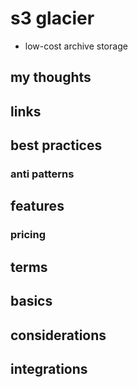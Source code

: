 # s3 glacier

- low-cost archive storage

## my thoughts

## links

## best practices

### anti patterns

## features

### pricing

## terms

## basics

## considerations

## integrations
